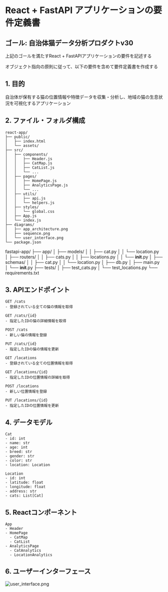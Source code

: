 # React + FastAPI アプリケーションの要件定義書
## ゴール: 自治体猫データ分析プロダクトv30
上記のゴールを満たすReact + FastAPIアプリケーションの要件を記述する

オブジェクト指向の原則に従って、以下の要件を含めて要件定義書を作成する

## 1. 目的
自治体が保有する猫の位置情報や特徴データを収集・分析し、地域の猫の生息状況を可視化するアプリケーション

## 2. ファイル・フォルダ構成
```
react-app/
├── public/
│   ├── index.html
│   └── assets/
├── src/
│   ├── components/
│   │   ├── Header.js
│   │   ├── CatMap.js
│   │   ├── CatList.js
│   │   └── ...
│   ├── pages/
│   │   ├── HomePage.js
│   │   ├── AnalyticsPage.js
│   │   └── ...
│   ├── utils/
│   │   ├── api.js
│   │   └── helpers.js
│   ├── styles/
│   │   └── global.css
│   ├── App.js
│   └── index.js
├── diagrams/
│   ├── app_architecture.png
│   ├── sequence.png
│   └── user_interface.png
└── package.json
```

fastapi-app/
├── app/
│   ├── models/
│   │   ├── cat.py
│   │   └── location.py
│   ├── routers/
│   │   ├── cats.py
│   │   ├── locations.py
│   │   └── __init__.py
│   ├── schemas/
│   │   ├── cat.py
│   │   └── location.py
│   ├── db.py
│   ├── main.py
│   └── __init__.py
├── tests/
│   ├── test_cats.py
│   └── test_locations.py
└── requirements.txt

## 3. APIエンドポイント
```
GET /cats
- 登録されている全ての猫の情報を取得

GET /cats/{id}
- 指定したIDの猫の詳細情報を取得

POST /cats
- 新しい猫の情報を登録

PUT /cats/{id}
- 指定したIDの猫の情報を更新

GET /locations
- 登録されている全ての位置情報を取得

GET /locations/{id}
- 指定したIDの位置情報の詳細を取得

POST /locations
- 新しい位置情報を登録

PUT /locations/{id}
- 指定したIDの位置情報を更新
```

## 4. データモデル
```
Cat
- id: int
- name: str
- age: int
- breed: str
- gender: str
- color: str
- location: Location

Location
- id: int
- latitude: float
- longitude: float
- address: str
- cats: List[Cat]
```

## 5. Reactコンポーネント
```
App
- Header
- HomePage
  - CatMap
  - CatList
- AnalyticsPage
  - CatAnalytics
  - LocationAnalytics
```

## 6. ユーザーインターフェース
![user_interface.png](diagrams/user_interface.png)